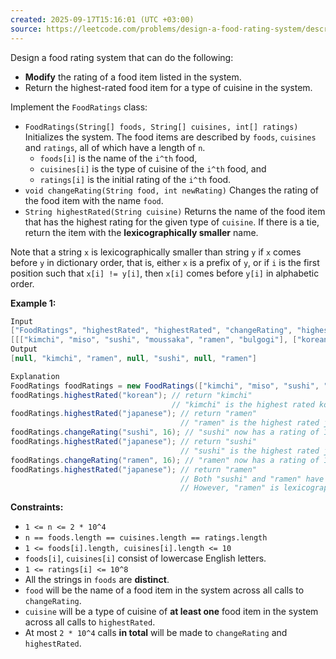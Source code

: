 ```yaml
---
created: 2025-09-17T15:16:01 (UTC +03:00)
source: https://leetcode.com/problems/design-a-food-rating-system/description/?envType=daily-question&envId=2025-09-17
---
```

Design a food rating system that can do the following:

-   **Modify** the rating of a food item listed in the system.
-   Return the highest-rated food item for a type of cuisine in the system.

Implement the `FoodRatings` class:

-   `FoodRatings(String[] foods, String[] cuisines, int[] ratings)` Initializes the system. The food items are described by `foods`, `cuisines` and `ratings`, all of which have a length of `n`.
    -   `foods[i]` is the name of the `i^th` food,
    -   `cuisines[i]` is the type of cuisine of the `i^th` food, and
    -   `ratings[i]` is the initial rating of the `i^th` food.
-   `void changeRating(String food, int newRating)` Changes the rating of the food item with the name `food`.
-   `String highestRated(String cuisine)` Returns the name of the food item that has the highest rating for the given type of `cuisine`. If there is a tie, return the item with the **lexicographically smaller** name.

Note that a string `x` is lexicographically smaller than string `y` if `x` comes before `y` in dictionary order, that is, either `x` is a prefix of `y`, or if `i` is the first position such that `x[i] != y[i]`, then `x[i]` comes before `y[i]` in alphabetic order.


**Example 1:**

``` Java
Input
["FoodRatings", "highestRated", "highestRated", "changeRating", "highestRated", "changeRating", "highestRated"]
[[["kimchi", "miso", "sushi", "moussaka", "ramen", "bulgogi"], ["korean", "japanese", "japanese", "greek", "japanese", "korean"], [9, 12, 8, 15, 14, 7]], ["korean"], ["japanese"], ["sushi", 16], ["japanese"], ["ramen", 16], ["japanese"]]
Output
[null, "kimchi", "ramen", null, "sushi", null, "ramen"]

Explanation
FoodRatings foodRatings = new FoodRatings(["kimchi", "miso", "sushi", "moussaka", "ramen", "bulgogi"], ["korean", "japanese", "japanese", "greek", "japanese", "korean"], [9, 12, 8, 15, 14, 7]);
foodRatings.highestRated("korean"); // return "kimchi"
                                    // "kimchi" is the highest rated korean food with a rating of 9.
foodRatings.highestRated("japanese"); // return "ramen"
                                      // "ramen" is the highest rated japanese food with a rating of 14.
foodRatings.changeRating("sushi", 16); // "sushi" now has a rating of 16.
foodRatings.highestRated("japanese"); // return "sushi"
                                      // "sushi" is the highest rated japanese food with a rating of 16.
foodRatings.changeRating("ramen", 16); // "ramen" now has a rating of 16.
foodRatings.highestRated("japanese"); // return "ramen"
                                      // Both "sushi" and "ramen" have a rating of 16.
                                      // However, "ramen" is lexicographically smaller than "sushi".
```


**Constraints:**

-   `1 <= n <= 2 * 10^4`
-   `n == foods.length == cuisines.length == ratings.length`
-   `1 <= foods[i].length, cuisines[i].length <= 10`
-   `foods[i]`, `cuisines[i]` consist of lowercase English letters.
-   `1 <= ratings[i] <= 10^8`
-   All the strings in `foods` are **distinct**.
-   `food` will be the name of a food item in the system across all calls to `changeRating`.
-   `cuisine` will be a type of cuisine of **at least one** food item in the system across all calls to `highestRated`.
-   At most `2 * 10^4` calls **in total** will be made to `changeRating` and `highestRated`.
